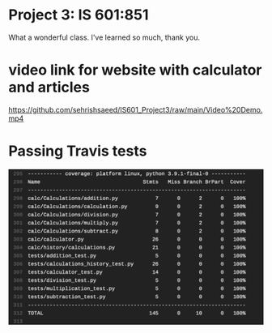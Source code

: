# Project 3: IS 601:851

What a wonderful class. I've learned so much, thank you. 

# video link for website with calculator and articles
https://github.com/sehrishsaeed/IS601_Project3/raw/main/Video%20Demo.mp4

# Passing Travis tests
![TravisTests](TravisTests.png)
